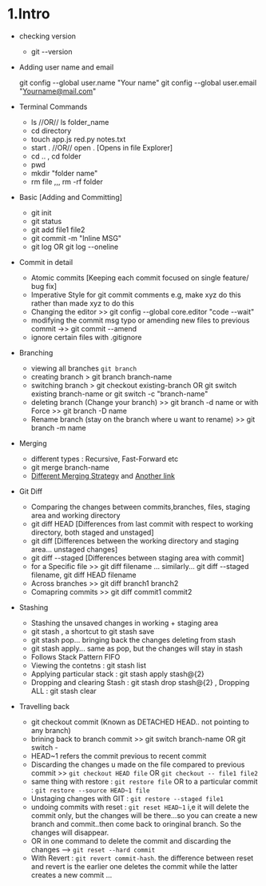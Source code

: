 
# 1.Intro

- checking version
  -  git --version

- Adding user name and email
    
    git config --global user.name "Your name"
    git config --global user.email "Yourname@mail.com"

- Terminal Commands
  - ls //OR// ls folder_name
  - cd directory
  - touch app.js red.py notes.txt
  - start . //OR// open .   [Opens in file Explorer]
  - cd .. , cd folder  
  - pwd
  - mkdir "folder name"
  - rm file    ,,,  rm -rf folder
  
- Basic [Adding and Committing]
  - git init
  - git status
  - git add file1 file2
  - git commit -m "Inline MSG"
  - git log  OR git log --oneline

- Commit in detail
  - Atomic commits [Keeping each commit focused on single feature/ bug fix]
  - Imperative Style for git commit comments e.g, make xyz do this rather than made xyz to do this
  - Changing the editor >> git config --global core.editor "code --wait"
  - modifying the commit msg typo or amending new files to previous commit ->> git commit --amend
  - ignore certain files with .gitignore

- Branching
  - viewing all branches `git branch`
  - creating branch > git branch branch-name 
  - switching branch > git checkout existing-branch  OR git switch existing branch-name or git switch -c "branch-name"
  - deleting branch (Change your branch) >> git branch -d name or with Force >> git branch -D name
  - Rename branch (stay on the branch where u want to rename) >> git branch -m name

- Merging
  -  different types : Recursive, Fast-Forward etc
  -  git merge branch-name
  - [Different Merging Strategy](https://stackoverflow.com/a/366940/12210002) and [Another link](https://www.atlassian.com/git/tutorials/using-branches/merge-strategy)

- Git Diff
  - Comparing the changes between commits,branches, files, staging area and working directory
  - git diff HEAD [Differences from last commit with respect to working directory, both staged and unstaged]
  - git diff [Differences between the working directory and staging area... unstaged changes]
  - git diff --staged [Differences between staging area with commit]
  - for a Specific file >> git diff filename  ... similarly... git diff --staged filename, git diff HEAD filename
  - Across branches >> git diff branch1 branch2
  - Comapring commits >> git diff commit1 commit2

- Stashing
  - Stashing the unsaved changes in working + staging area
  - git stash , a shortcut to git stash save
  - git stash pop... bringing back the changes deleting from stash
  - git stash apply... same as pop, but the changes will stay in stash
  - Follows Stack Pattern FIFO
  - Viewing the contetns : git stash list
  - Applying particular stack : git stash apply stash@{2}
  - Dropping and clearing Stash : git stash drop stash@{2} , Dropping ALL : git stash clear
  
- Travelling back
  - git checkout commit  (Known as DETACHED HEAD.. not pointing to any  branch)
  - brining back to branch commit >> git switch branch-name  OR git switch - 
  - HEAD~1 refers the commit previous to recent commit
  - Discarding the changes u made on the file compared to previous commit >> `git checkout HEAD file` OR `git checkout -- file1 file2`
  - same thing with restore : `git restore file` OR to a particular commit : `git restore --source HEAD~1 file`
  - Unstaging changes with GIT : `git restore --staged file1` 
  - undoing commits with reset : `git reset HEAD~1` i,e it will delete the commit only, but the changes will be there...so you can create a new branch and commit..then come back to oringinal branch. So the changes will disappear.
  - OR in one command to delete the commit and discarding the changes --> `git reset --hard commit`
  - With Revert : `git revert commit-hash`. the difference between reset and revert is the earlier one deletes the commit while the latter creates a new commit ...
  

